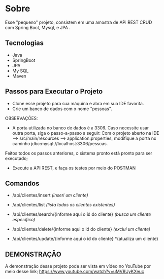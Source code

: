 #  Sobre

Esse "pequeno" projeto, consistem em uma amostra de API REST CRUD com Spring Boot, Mysql, e JPA .

## Tecnologias
 -  Java
 - SpringBoot
 - JPA
 - My SQL
 - Maven

## Passos para Executar o Projeto


 - Clone esse projeto para sua máquina e abra em sua IDE favorita.
 - Crie um banco de dados com o nome "pessoas".
  
  OBSERVAÇÕES: 
 - A porta utilizada no banco de dados é a 3306. Caso necessite usar outra porta, siga o passo-a-passo a seguir: Com o projeto aberto na IDE --> src/main/resources -->  application.properties, modifique a porta no caminho jdbc:mysql://localhost:3306/pessoas.

Feitos todos os passos anteriores, o sistema pronto  está pronto para ser executado;

 - Execute a API REST, e faça os testes por meio do POSTMAN
  ## Comandos
 
 - /api/clientes/insert        *(inseri um cliente)*
 - /api/clientes/list *(lista todos os clientes existentes)*

 

 - /api/clientes/search/{informe aqui o id do cliente} *(busca um
   cliente especifico)*
 - /api/clientes/delete/{informe aqui o id do cliente} *(exclui um
   cliente)*
 - /api/clientes/update/{informe aqui o id do cliente} *(atualiza um
   cliente)


 
 


## DEMONSTRAÇÃO 

A demonstração desse projeto pode ser vista em vídeo no YouTube por meio desse link; https://www.youtube.com/watch?v=uMV8UyKXeuc
